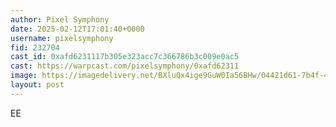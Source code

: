 ```yaml
---
author: Pixel Symphony
date: 2025-02-12T17:01:40+0000
username: pixelsymphony
fid: 232704
cast_id: 0xafd6231117b305e323acc7c366786b3c009e0ac5
cast: https://warpcast.com/pixelsymphony/0xafd62311
image: https://imagedelivery.net/BXluQx4ige9GuW0Ia56BHw/04421d61-7b4f-47b9-0c3d-33d6d2701e00/original
layout: post
---
```

EE  

<img src='https://imagedelivery.net/BXluQx4ige9GuW0Ia56BHw/04421d61-7b4f-47b9-0c3d-33d6d2701e00/original' alt='' referrerpolicy='no-referrer'/>